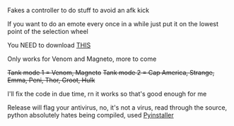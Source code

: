 Fakes a controller to do stuff to avoid an afk kick

If you want to do an emote every once in a while just put it on the lowest point of the selection wheel

You NEED to download [THIS](https://vigembusdriver.com/download/) 

Only works for Venom and Magneto, more to come

~~Tank mode 1 = Venom, Magneto~~
~~Tank mode 2 = Cap America, Strange, Emma, Peni, Thor, Groot, Hulk~~

I'll fix the code in due time, rn it works so that's good enough for me

Release will flag your antivirus, no, it's not a virus, read through the source, python absolutely hates being compiled, used [Pyinstaller](https://pypi.org/project/pyinstaller/)


